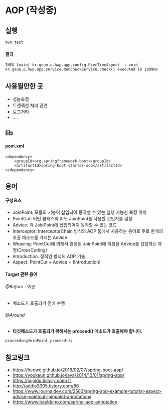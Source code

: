 # AOP (작성중)

## 실행
```
mvn test
```

#### 결과
```
INFO [main] kr.geun.o.hwp.app.config.ExecTimeAspect  : void kr.geun.o.hwp.app.service.RunCheckService.check() executed in 1009ms
```

## 사용될만한 곳
- 성능측정
- 트랜잭션 처리 관련
- 로그처리
- ....

## lib 
#### pom.xml
```
<dependency>
    <groupId>org.springframework.boot</groupId>
    <artifactId>spring-boot-starter-aop</artifactId>
</dependency>
```

## 용어
#### 구성요소
- JoinPoint: 모듈의 기능이 삽입되어 동작할 수 있는 실행 가능한 특정 위치
- PointCut: 어떤 클래스의 어느 JoinPoint를 사용할 것인지를 결정
- Advice: 각 JoinPoint에 삽입되어져 동작할 수 있는 코드
- Interceptor: InterceptorChain 방식의 AOP 툴에서 사용하는 용어로 주로 한개의 호출 메소드를 가지는 Advice
- Weaving: PointCut에 의해서 결정된 JoinPoint에 지정된 Advice를 삽입하는 과정(CrossCutting)
- Introduction: 정적인 방식의 AOP 기술
- Aspect: PointCut + Advice + (Introduction)

#### Target 관련 용어
###### @Before : 이전
- 메소드가 호출되기 전에 수행

###### @Around
- **타깃메소드가 호출되기 위해서는 proceed() 메소드가 호출해야 합니다.**
```
proceedingJoinPoint.proceed();
```


## 참고링크
- https://heowc.github.io/2018/02/07/spring-boot-aop/
- https://yookeun.github.io/java/2014/10/01/spring-aop/
- https://jojoldu.tistory.com/71
- http://addio3305.tistory.com/86
- https://www.journaldev.com/2583/spring-aop-example-tutorial-aspect-advice-pointcut-joinpoint-annotations
- https://www.baeldung.com/spring-aop-annotation
